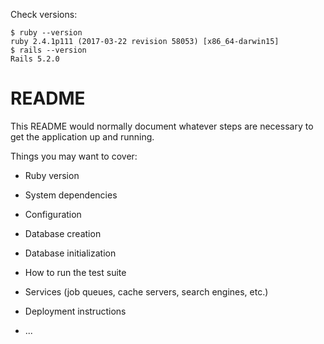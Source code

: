 Check versions:
```
$ ruby --version
ruby 2.4.1p111 (2017-03-22 revision 58053) [x86_64-darwin15]
$ rails --version
Rails 5.2.0
```
# README

This README would normally document whatever steps are necessary to get the
application up and running.

Things you may want to cover:

* Ruby version

* System dependencies

* Configuration

* Database creation

* Database initialization

* How to run the test suite

* Services (job queues, cache servers, search engines, etc.)

* Deployment instructions

* ...